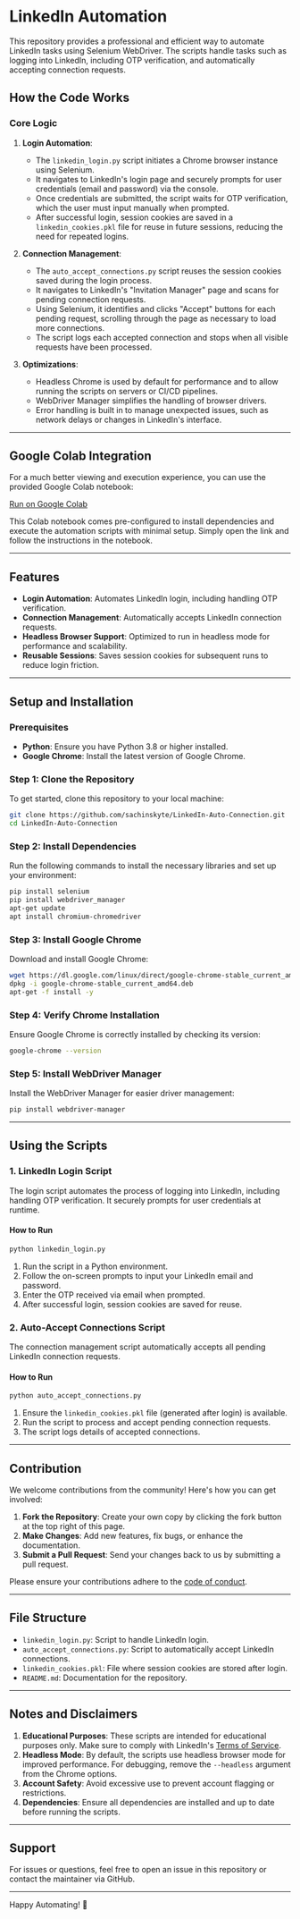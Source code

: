 # LinkedIn Automation

This repository provides a professional and efficient way to automate LinkedIn tasks using Selenium WebDriver. The scripts handle tasks such as logging into LinkedIn, including OTP verification, and automatically accepting connection requests.

## How the Code Works

### Core Logic

1. **Login Automation**:
   - The `linkedin_login.py` script initiates a Chrome browser instance using Selenium.
   - It navigates to LinkedIn's login page and securely prompts for user credentials (email and password) via the console.
   - Once credentials are submitted, the script waits for OTP verification, which the user must input manually when prompted.
   - After successful login, session cookies are saved in a `linkedin_cookies.pkl` file for reuse in future sessions, reducing the need for repeated logins.

2. **Connection Management**:
   - The `auto_accept_connections.py` script reuses the session cookies saved during the login process.
   - It navigates to LinkedIn's "Invitation Manager" page and scans for pending connection requests.
   - Using Selenium, it identifies and clicks "Accept" buttons for each pending request, scrolling through the page as necessary to load more connections.
   - The script logs each accepted connection and stops when all visible requests have been processed.

3. **Optimizations**:
   - Headless Chrome is used by default for performance and to allow running the scripts on servers or CI/CD pipelines.
   - WebDriver Manager simplifies the handling of browser drivers.
   - Error handling is built in to manage unexpected issues, such as network delays or changes in LinkedIn's interface.

---

## Google Colab Integration

For a much better viewing and execution experience, you can use the provided Google Colab notebook:

[Run on Google Colab](https://colab.research.google.com/drive/19ZeOdAtX_dOJ3AXxbZ64NXwYnw1JpDbk?usp=sharing)

This Colab notebook comes pre-configured to install dependencies and execute the automation scripts with minimal setup. Simply open the link and follow the instructions in the notebook.

---

## Features

- **Login Automation**: Automates LinkedIn login, including handling OTP verification.
- **Connection Management**: Automatically accepts LinkedIn connection requests.
- **Headless Browser Support**: Optimized to run in headless mode for performance and scalability.
- **Reusable Sessions**: Saves session cookies for subsequent runs to reduce login friction.

---

## Setup and Installation

### Prerequisites

- **Python**: Ensure you have Python 3.8 or higher installed.
- **Google Chrome**: Install the latest version of Google Chrome.

### Step 1: Clone the Repository

To get started, clone this repository to your local machine:

```bash
git clone https://github.com/sachinskyte/LinkedIn-Auto-Connection.git
cd LinkedIn-Auto-Connection
```

### Step 2: Install Dependencies

Run the following commands to install the necessary libraries and set up your environment:

```bash
pip install selenium
pip install webdriver_manager
apt-get update
apt install chromium-chromedriver
```

### Step 3: Install Google Chrome

Download and install Google Chrome:

```bash
wget https://dl.google.com/linux/direct/google-chrome-stable_current_amd64.deb
dpkg -i google-chrome-stable_current_amd64.deb
apt-get -f install -y
```

### Step 4: Verify Chrome Installation

Ensure Google Chrome is correctly installed by checking its version:

```bash
google-chrome --version
```

### Step 5: Install WebDriver Manager

Install the WebDriver Manager for easier driver management:

```bash
pip install webdriver-manager
```

---

## Using the Scripts

### 1. LinkedIn Login Script

The login script automates the process of logging into LinkedIn, including handling OTP verification. It securely prompts for user credentials at runtime.

#### How to Run

```bash
python linkedin_login.py
```

1. Run the script in a Python environment.
2. Follow the on-screen prompts to input your LinkedIn email and password.
3. Enter the OTP received via email when prompted.
4. After successful login, session cookies are saved for reuse.

### 2. Auto-Accept Connections Script

The connection management script automatically accepts all pending LinkedIn connection requests.

#### How to Run

```bash
python auto_accept_connections.py
```

1. Ensure the `linkedin_cookies.pkl` file (generated after login) is available.
2. Run the script to process and accept pending connection requests.
3. The script logs details of accepted connections.

---

## Contribution

We welcome contributions from the community! Here's how you can get involved:

1. **Fork the Repository**: Create your own copy by clicking the fork button at the top right of this page.
2. **Make Changes**: Add new features, fix bugs, or enhance the documentation.
3. **Submit a Pull Request**: Send your changes back to us by submitting a pull request.

Please ensure your contributions adhere to the [code of conduct](./CODE_OF_CONDUCT.md).

---

## File Structure

- `linkedin_login.py`: Script to handle LinkedIn login.
- `auto_accept_connections.py`: Script to automatically accept LinkedIn connections.
- `linkedin_cookies.pkl`: File where session cookies are stored after login.
- `README.md`: Documentation for the repository.

---

## Notes and Disclaimers

1. **Educational Purposes**: These scripts are intended for educational purposes only. Make sure to comply with LinkedIn's [Terms of Service](https://www.linkedin.com/legal/user-agreement).
2. **Headless Mode**: By default, the scripts use headless browser mode for improved performance. For debugging, remove the `--headless` argument from the Chrome options.
3. **Account Safety**: Avoid excessive use to prevent account flagging or restrictions.
4. **Dependencies**: Ensure all dependencies are installed and up to date before running the scripts.

---

## Support

For issues or questions, feel free to open an issue in this repository or contact the maintainer via GitHub.

---

Happy Automating! 🚀

